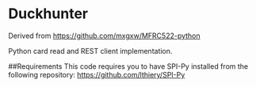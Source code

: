 Duckhunter
==============

Derived from https://github.com/mxgxw/MFRC522-python

Python card read and REST client implementation.

##Requirements
This code requires you to have SPI-Py installed from the following repository:
https://github.com/lthiery/SPI-Py


